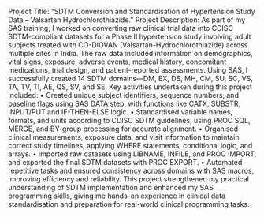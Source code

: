 Project Title: 
“SDTM Conversion and Standardisation of Hypertension Study Data – Valsartan
Hydrochlorothiazide.” 
Project Description: 
As part of my SAS training, I worked on converting raw clinical trial data into CDISC 
SDTM-compliant datasets for a Phase II hypertension study involving adult subjects treated 
with CO-DIOVAN (Valsartan-Hydrochlorothiazide) across multiple sites in India. 
The raw data included information on demographics, vital signs, exposure, adverse events, 
medical history, concomitant medications, trial design, and patient-reported assessments. 
Using SAS, I successfully created 14 SDTM domains—DM, EX, DS, MH, CM, SU, SC, VS, 
TA, TV, TI, AE, QS, SV, and SE. 
Key activities undertaken during this project included: 
• Created unique subject identifiers, sequence numbers, and baseline flags using SAS 
DATA step, with functions like CATX, SUBSTR, INPUT/PUT and IF-THEN-ELSE 
logic. 
• Standardised variable names, formats, and units according to CDISC SDTM 
guidelines, using PROC SQL, MERGE, and BY-group processing for accurate 
alignment. 
• Organised clinical measurements, exposure data, and visit information to maintain 
correct study timelines, applying WHERE statements, conditional logic, and arrays. 
• Imported raw datasets using LIBNAME, INFILE, and PROC IMPORT, and 
exported the final SDTM datasets with PROC EXPORT. 
• Automated repetitive tasks and ensured consistency across domains with SAS macros, 
improving efficiency and reliability. 
This project strengthened my practical understanding of SDTM implementation and enhanced 
my SAS programming skills, giving me hands-on experience in clinical data standardisation 
and preparation for real-world clinical programming tasks.
